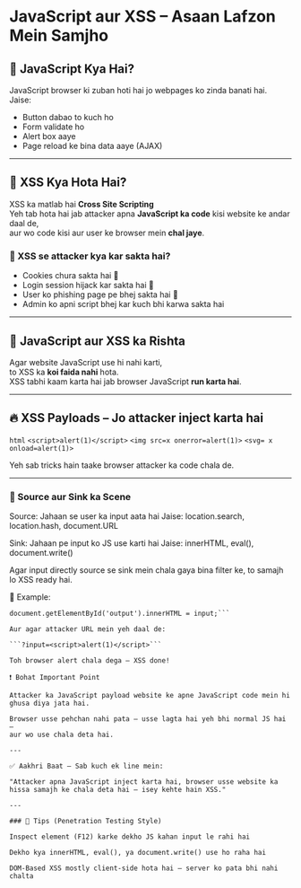 # JavaScript aur XSS – Asaan Lafzon Mein Samjho

## 🔹 JavaScript Kya Hai?

JavaScript browser ki zuban hoti hai jo webpages ko zinda banati hai.  
Jaise:
- Button dabao to kuch ho
- Form validate ho
- Alert box aaye
- Page reload ke bina data aaye (AJAX)

---

## 🔹 XSS Kya Hota Hai?

XSS ka matlab hai **Cross Site Scripting**  
Yeh tab hota hai jab attacker apna **JavaScript ka code** kisi website ke andar daal de,  
aur wo code kisi aur user ke browser mein **chal jaye**.

### 🧠 XSS se attacker kya kar sakta hai?
- Cookies chura sakta hai 🍪  
- Login session hijack kar sakta hai 🔐  
- User ko phishing page pe bhej sakta hai 🎣  
- Admin ko apni script bhej kar kuch bhi karwa sakta hai

---

## 🔗 JavaScript aur XSS ka Rishta

Agar website JavaScript use hi nahi karti,  
to XSS ka **koi faida nahi** hota.  
XSS tabhi kaam karta hai jab browser JavaScript **run karta hai**.

---

## 🔥 XSS Payloads – Jo attacker inject karta hai

```html```
```<script>alert(1)</script>```
```<img src=x onerror=alert(1)>```
```<svg= x onload=alert(1)>```

Yeh sab tricks hain taake browser attacker ka code chala de.

---

### 🔄 Source aur Sink ka Scene

Source: Jahaan se user ka input aata hai
Jaise: location.search, location.hash, document.URL

Sink: Jahaan pe input ko JS use karti hai
Jaise: innerHTML, eval(), document.write()

Agar input directly source se sink mein chala gaya bina filter ke,
to samajh lo XSS ready hai.

🎯 Example:

```let input = location.search;
document.getElementById('output').innerHTML = input;```

Aur agar attacker URL mein yeh daal de:

```?input=<script>alert(1)</script>```

Toh browser alert chala dega — XSS done!

❗ Bohat Important Point

Attacker ka JavaScript payload website ke apne JavaScript code mein hi ghusa diya jata hai.

Browser usse pehchan nahi pata — usse lagta hai yeh bhi normal JS hai —
aur wo use chala deta hai.

---

✅ Aakhri Baat – Sab kuch ek line mein:

"Attacker apna JavaScript inject karta hai, browser usse website ka hissa samajh ke chala deta hai — isey kehte hain XSS."

---

### 🔐 Tips (Penetration Testing Style)

Inspect element (F12) karke dekho JS kahan input le rahi hai

Dekho kya innerHTML, eval(), ya document.write() use ho raha hai

DOM-Based XSS mostly client-side hota hai — server ko pata bhi nahi chalta